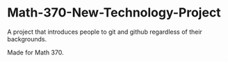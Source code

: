 # Math-370-New-Technology-Project
A project that introduces people to git and github regardless of their backgrounds.

Made for Math 370.
